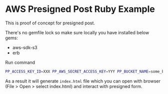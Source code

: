 # AWS Presigned Post Ruby Example

This is proof of concept for presigned post.

There's no gemfile lock so make sure locally you have installed below gems:
- aws-sdk-s3
- erb

Run command
```bash
PP_ACCESS_KEY_ID=XXX PP_AWS_SECRET_ACCESS_KEY=YYY PP_BUCKET_NAME=some_bucket_name irb presigned_post.rb
```

As a result it will generate `index.html` file which you can open with browser (File > Open > select index.html) and interact with presigned form.
